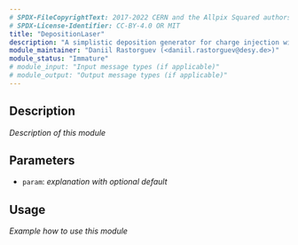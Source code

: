 ```yaml
---
# SPDX-FileCopyrightText: 2017-2022 CERN and the Allpix Squared authors
# SPDX-License-Identifier: CC-BY-4.0 OR MIT
title: "DepositionLaser"
description: "A simplistic deposition generator for charge injection with a laser. Mainly intended for TCT studies simulations."
module_maintainer: "Daniil Rastorguev (<daniil.rastorguev@desy.de>)"
module_status: "Immature"
# module_input: "Input message types (if applicable)"
# module_output: "Output message types (if applicable)"
---
```


## Description
*Description of this module*

## Parameters
* `param`: *explanation with optional default*

## Usage
*Example how to use this module*
